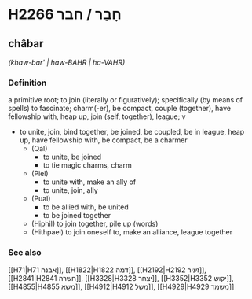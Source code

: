 # H2266 חָבַר / חבר

## châbar

_(khaw-bar' | haw-BAHR | ha-VAHR)_

### Definition

a primitive root; to join (literally or figuratively); specifically (by means of spells) to fascinate; charm(-er), be compact, couple (together), have fellowship with, heap up, join (self, together), league; v

- to unite, join, bind together, be joined, be coupled, be in league, heap up, have fellowship with, be compact, be a charmer
  - (Qal)
    - to unite, be joined
    - to tie magic charms, charm
  - (Piel)
    - to unite with, make an ally of
    - to unite, join, ally
  - (Pual)
    - to be allied with, be united
    - to be joined together
  - (Hiphil) to join together, pile up (words)
  - (Hithpael) to join oneself to, make an alliance, league together

### See also

[[H71|H71 אבנה]], [[H1822|H1822 דמה]], [[H2192|H2192 זעיר]], [[H2841|H2841 חשרה]], [[H3328|H3328 יצחר]], [[H3352|H3352 יקוש]], [[H4855|H4855 משא]], [[H4912|H4912 משל]], [[H4929|H4929 משמר]]
